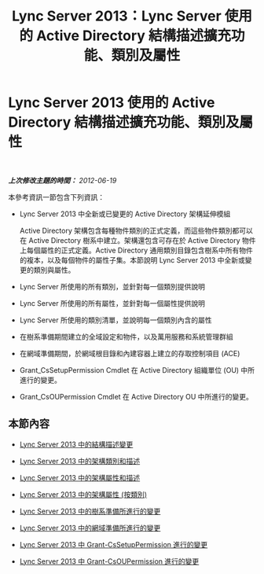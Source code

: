 ﻿---
title: Lync Server 2013：Lync Server 使用的 Active Directory 結構描述擴充功能、類別及屬性
TOCTitle: Lync Server 2013 使用的 Active Directory 結構描述擴充功能、類別及屬性
ms:assetid: 579bfa5a-9443-46dd-9a8e-07d00ba2824d
ms:mtpsurl: https://technet.microsoft.com/zh-tw/library/Gg398379(v=OCS.15)
ms:contentKeyID: 49290980
ms.date: 08/10/2015
mtps_version: v=OCS.15
ms.translationtype: HT
---

# Lync Server 2013 使用的 Active Directory 結構描述擴充功能、類別及屬性

 

_**上次修改主題的時間：** 2012-06-19_

本參考資訊一節包含下列資訊：

  - Lync Server 2013 中全新或已變更的 Active Directory 架構延伸模組
    
    Active Directory 架構包含每種物件類別的正式定義，而這些物件類別都可以在 Active Directory 樹系中建立。架構還包含可存在於 Active Directory 物件上每個屬性的正式定義。Active Directory 通用類別目錄包含樹系中所有物件的複本，以及每個物件的屬性子集。本節說明 Lync Server 2013 中全新或變更的類別與屬性。

  - Lync Server 所使用的所有類別，並針對每一個類別提供說明

  - Lync Server 所使用的所有屬性，並針對每一個屬性提供說明

  - Lync Server 所使用的類別清單，並說明每一個類別內含的屬性

  - 在樹系準備期間建立的全域設定和物件，以及萬用服務和系統管理群組

  - 在網域準備期間，於網域根目錄和內建容器上建立的存取控制項目 (ACE)

  - Grant\_CsSetupPermission Cmdlet 在 Active Directory 組織單位 (OU) 中所進行的變更。

  - Grant\_CsOUPermission Cmdlet 在 Active Directory OU 中所進行的變更。

## 本節內容

  - [Lync Server 2013 中的結構描述變更](lync-server-2013-schema-changes-in-lync-server-2013.md)

  - [Lync Server 2013 中的架構類別和描述](lync-server-2013-schema-classes-and-descriptions.md)

  - [Lync Server 2013 中的架構屬性和描述](lync-server-2013-schema-attributes-and-descriptions.md)

  - [Lync Server 2013 中的架構屬性 (按類別)](lync-server-2013-schema-attributes-by-class.md)

  - [Lync Server 2013 中的樹系準備所進行的變更](lync-server-2013-changes-made-by-forest-preparation.md)

  - [Lync Server 2013 中的網域準備所進行的變更](lync-server-2013-changes-made-by-domain-preparation.md)

  - [Lync Server 2013 中 Grant-CsSetupPermission 進行的變更](lync-server-2013-changes-made-by-grant-cssetuppermission.md)

  - [Lync Server 2013 中 Grant-CsOUPermission 進行的變更](lync-server-2013-changes-made-by-grant-csoupermission.md)

